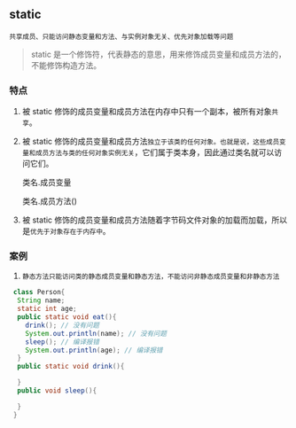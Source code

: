 ## static

`共享成员、只能访问静态变量和方法、与实例对象无关、优先对象加载等问题`

> static 是一个修饰符，代表静态的意思，用来修饰成员变量和成员方法的，不能修饰构造方法。

### 特点

1. 被 static 修饰的成员变量和成员方法在内存中只有一个副本，被所有对象`共享`。
2. 被 static 修饰的成员变量和成员方法`独立于该类的任何对象。也就是说，这些成员变量和成员方法与类的任何对象实例无关`，它们属于类本身，因此通过类名就可以访问它们。

   类名.成员变量

   类名.成员方法()

3. 被 static 修饰的成员变量和成员方法随着字节码文件对象的加载而加载，所以是`优先于对象存在于内存中`。

### 案例

1. `静态方法只能访问类的静态成员变量和静态方法，不能访问非静态成员变量和非静态方法`

```java
 class Person{
  String name;
  static int age;
  public static void eat(){
    drink(); // 没有问题
    System.out.println(name); // 没有问题
    sleep(); // 编译报错
    System.out.println(age); // 编译报错
  }
  public static void drink(){

  }
  public void sleep(){

  }
 }
```
